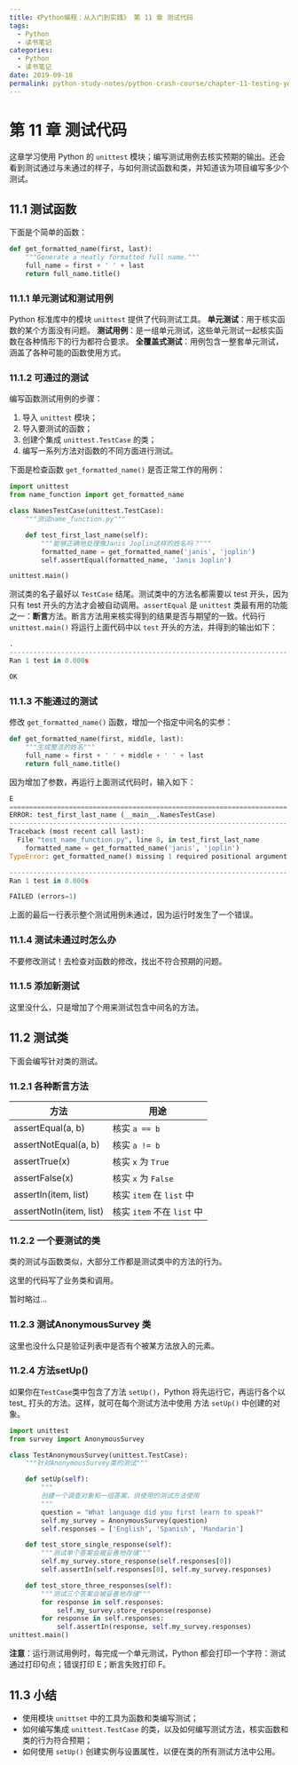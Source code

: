 ```yaml
---
title: 《Python编程：从入门到实践》 第 11 章 测试代码
tags:
  - Python
  - 读书笔记
categories:
  - Python
  - 读书笔记
date: 2019-09-18
permalink: python-study-notes/python-crash-course/chapter-11-testing-your-code
---
```


# 第 11 章 测试代码

这章学习使用 Python 的 `unittest` 模块；编写测试用例去核实预期的输出。还会看到测试通过与未通过的样子，与如何测试函数和类，并知道该为项目编写多少个测试。

## 11.1 测试函数

下面是个简单的函数：

```python
def get_formatted_name(first, last):
    """Generate a neatly formatted full name."""
    full_name = first + ' ' + last
    return full_name.title()
```
<!-- more -->
### 11.1.1 单元测试和测试用例

Python 标准库中的模块 `unittest`  提供了代码测试工具。
**单元测试**：用于核实函数的某个方面没有问题。
**测试用例**：是一组单元测试，这些单元测试一起核实函数在各种情形下的行为都符合要求。
**全覆盖式测试**：用例包含一整套单元测试，涵盖了各种可能的函数使用方式。

### 11.1.2 可通过的测试

编写函数测试用例的步骤：

1. 导入 `unittest` 模块；
2. 导入要测试的函数；
3. 创建个集成 `unittest.TestCase` 的类；
4. 编写一系列方法对函数的不同方面进行测试。

下面是检查函数 `get_formatted_name()` 是否正常工作的用例： 

```python
import unittest
from name_function import get_formatted_name

class NamesTestCase(unittest.TestCase):
    """测试name_function.py"""

    def test_first_last_name(self):
        """能够正确地处理像Janis Joplin这样的姓名吗？"""
        formatted_name = get_formatted_name('janis', 'joplin')
        self.assertEqual(formatted_name, 'Janis Joplin')

unittest.main()
```

测试类的名子最好以 `TestCase` 结尾。测试类中的方法名都需要以 test 开头，因为只有 test 开头的方法才会被自动调用。`assertEqual` 是 `unittest` 类最有用的功能之一：**断言**方法。断言方法用来核实得到的结果是否与期望的一致。代码行 `unittest.main()` 将运行上面代码中以 `test` 开头的方法，并得到的输出如下：

```python
.
----------------------------------------------------------------------
Ran 1 test in 0.000s

OK
```

### 11.1.3  不能通过的测试

修改 `get_formatted_name()` 函数，增加一个指定中间名的实参：

```python
def get_formatted_name(first, middle, last):
    """生成整洁的姓名"""
    full_name = first + ' ' + middle + ' ' + last
    return full_name.title()
```

因为增加了参数，再运行上面测试代码时，输入如下：

```python
E
======================================================================
ERROR: test_first_last_name (__main__.NamesTestCase)
----------------------------------------------------------------------
Traceback (most recent call last):
  File "test_name_function.py", line 8, in test_first_last_name
    formatted_name = get_formatted_name('janis', 'joplin')
TypeError: get_formatted_name() missing 1 required positional argument: 'last'

----------------------------------------------------------------------
Ran 1 test in 0.000s

FAILED (errors=1)
```

上面的最后一行表示整个测试用例未通过，因为运行时发生了一个错误。

### 11.1.4 测试未通过时怎么办

不要修改测试！去检查对函数的修改，找出不符合预期的问题。

### 11.1.5 添加新测试

这里没什么，只是增加了个用来测试包含中间名的方法。

## 11.2 测试类

下面会编写针对类的测试。

### 11.2.1 各种断言方法

| 方法                    | 用途                       |
| ----------------------- | -------------------------- |
| assertEqual(a, b)       | 核实 `a == b`              |
| assertNotEqual(a, b)    | 核实 `a != b`              |
| assertTrue(x)           | 核实 `x` 为 `True`         |
| assertFalse(x)          | 核实 `x` 为 `False`        |
| assertIn(item, list)    | 核实 `item` 在 `list` 中   |
| assertNotIn(item, list) | 核实 `item` 不在 `list` 中 |

### 11.2.2 一个要测试的类

类的测试与函数类似，大部分工作都是测试类中的方法的行为。

这里的代码写了业务类和调用。

暂时略过...

### 11.2.3 测试AnonymousSurvey 类

这里也没什么只是验证列表中是否有个被某方法放入的元素。

### 11.2.4 方法setUp()

如果你在`TestCase`类中包含了方法 `setUp()`，Python 将先运行它，再运行各个以 test_ 打头的方法。这样，就可在每个测试方法中使用 方法 `setUp()` 中创建的对象。

```python
import unittest
from survey import AnonymousSurvey

class TestAnonymousSurvey(unittest.TestCase):
    """针对AnonymousSurvey类的测试"""

    def setUp(self):
        """
        创建一个调查对象和一组答案，供使用的测试方法使用
        """
        question = "What language did you first learn to speak?"
        self.my_survey = AnonymousSurvey(question)
        self.responses = ['English', 'Spanish', 'Mandarin']

    def test_store_single_response(self):
        """测试单个答案会被妥善地存储"""
        self.my_survey.store_response(self.responses[0])
        self.assertIn(self.responses[0], self.my_survey.responses)

    def test_store_three_responses(self):
        """测试三个答案会被妥善地存储"""
        for response in self.responses:
            self.my_survey.store_response(response)
        for response in self.responses:
            self.assertIn(response, self.my_survey.responses)
unittest.main()
```

**注意**：运行测试用例时，每完成一个单元测试，Python 都会打印一个字符：测试通过打印句点；错误打印 E；断言失败打印 F。

## 11.3 小结

- 使用模块 `unittset` 中的工具为函数和类编写测试；
- 如何编写集成 `unittest.TestCase` 的类，以及如何编写测试方法，核实函数和类的行为符合预期；
- 如何使用 `setUp()` 创建实例与设置属性，以便在类的所有测试方法中公用。

